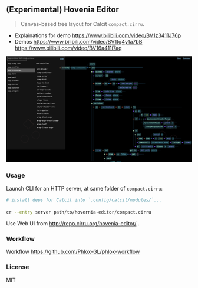 ## (Experimental) Hovenia Editor

> Canvas-based tree layout for Calcit `compact.cirru`.

- Explainations for demo https://www.bilibili.com/video/BV1z3411J76p
- Demos https://www.bilibili.com/video/BV1tq4y1a7bB https://www.bilibili.com/video/BV16a411i7aq

![demo of hovenia-editor](./assets/demo.png)

### Usage

Launch CLI for an HTTP server, at same folder of `compact.cirru`:

```bash
# install deps for Calcit into `.config/calcit/modules/`...

cr --entry server path/to/hovernia-editor/compact.cirru
```

Use Web UI from http://repo.cirru.org/hovenia-editor/ .

### Workflow

Workflow https://github.com/Phlox-GL/phlox-workflow

### License

MIT
